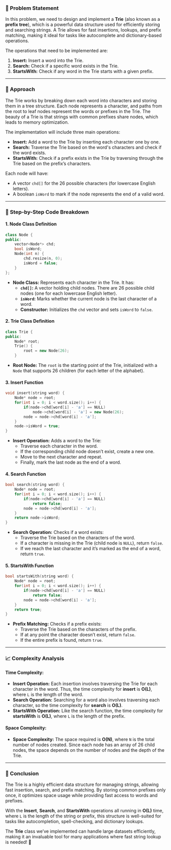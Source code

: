 ### 🌟 Problem Statement

In this problem, we need to design and implement a **Trie** (also known as a **prefix tree**), which is a powerful data structure used for efficiently storing and searching strings. A Trie allows for fast insertions, lookups, and prefix matching, making it ideal for tasks like autocomplete and dictionary-based operations.

The operations that need to be implemented are:
1. **Insert:** Insert a word into the Trie.
2. **Search:** Check if a specific word exists in the Trie.
3. **StartsWith:** Check if any word in the Trie starts with a given prefix.

---

### 🧠 Approach

The Trie works by breaking down each word into characters and storing them in a tree structure. Each node represents a character, and paths from the root to leaf nodes represent the words or prefixes in the Trie. The beauty of a Trie is that strings with common prefixes share nodes, which leads to memory optimization.

The implementation will include three main operations:
- **Insert:** Add a word to the Trie by inserting each character one by one.
- **Search:** Traverse the Trie based on the word's characters and check if the word exists.
- **StartsWith:** Check if a prefix exists in the Trie by traversing through the Trie based on the prefix’s characters.

Each node will have:
- A vector `chd[]` for the 26 possible characters (for lowercase English letters).
- A boolean `isWord` to mark if the node represents the end of a valid word.

---

### 🔨 Step-by-Step Code Breakdown

#### 1. **Node Class Definition**
```cpp
class Node {
public:
    vector<Node*> chd;
    bool isWord;
    Node(int n) {
        chd.resize(n, 0);
        isWord = false;
    }
};
```
- **Node Class:** Represents each character in the Trie. It has:
  - **`chd[]`:** A vector holding child nodes. There are 26 possible child nodes (one for each lowercase English letter).
  - **`isWord`:** Marks whether the current node is the last character of a word.
  - **Constructor:** Initializes the `chd` vector and sets `isWord` to `false`.

#### 2. **Trie Class Definition**
```cpp
class Trie {
public:
    Node* root;
    Trie() {
        root = new Node(26);
    }
```
- **Root Node:** The `root` is the starting point of the Trie, initialized with a `Node` that supports 26 children (for each letter of the alphabet).

#### 3. **Insert Function**
```cpp
void insert(string word) {
    Node* node = root;
    for(int i = 0; i < word.size(); i++) {
        if(node->chd[word[i] - 'a'] == NULL)
            node->chd[word[i] - 'a'] = new Node(26);
        node = node->chd[word[i] - 'a'];
    }
    node->isWord = true;
}
```
- **Insert Operation:** Adds a word to the Trie:
  - Traverse each character in the word.
  - If the corresponding child node doesn’t exist, create a new one.
  - Move to the next character and repeat.
  - Finally, mark the last node as the end of a word.

#### 4. **Search Function**
```cpp
bool search(string word) {
    Node* node = root;
    for(int i = 0; i < word.size(); i++) {
        if(node->chd[word[i] - 'a'] == NULL)
            return false;
        node = node->chd[word[i] - 'a'];
    }
    return node->isWord;        
}
```
- **Search Operation:** Checks if a word exists:
  - Traverse the Trie based on the characters of the word.
  - If a character is missing in the Trie (child node is `NULL`), return `false`.
  - If we reach the last character and it’s marked as the end of a word, return `true`.

#### 5. **StartsWith Function**
```cpp
bool startsWith(string word) {
    Node* node = root;
    for(int i = 0; i < word.size(); i++) {
        if(node->chd[word[i] - 'a'] == NULL)
            return false;
        node = node->chd[word[i] - 'a'];
    }
    return true;        
}
```
- **Prefix Matching:** Checks if a prefix exists:
  - Traverse the Trie based on the characters of the prefix.
  - If at any point the character doesn’t exist, return `false`.
  - If the entire prefix is found, return `true`.

---

### 📈 Complexity Analysis

#### Time Complexity:
- **Insert Operation:** Each insertion involves traversing the Trie for each character in the word. Thus, the time complexity for **insert** is **O(L)**, where `L` is the length of the word.
- **Search Operation:** Searching for a word also involves traversing each character, so the time complexity for **search** is **O(L)**.
- **StartsWith Operation:** Like the search function, the time complexity for **startsWith** is **O(L)**, where `L` is the length of the prefix.

#### Space Complexity:
- **Space Complexity:** The space required is **O(N)**, where `N` is the total number of nodes created. Since each node has an array of 26 child nodes, the space depends on the number of nodes and the depth of the Trie.

---

### 🏁 Conclusion

The Trie is a highly efficient data structure for managing strings, allowing fast insertion, search, and prefix matching. By storing common prefixes only once, it optimizes space usage while providing fast access to words and prefixes.

With the **Insert**, **Search**, and **StartsWith** operations all running in **O(L)** time, where `L` is the length of the string or prefix, this structure is well-suited for tasks like autocompletion, spell-checking, and dictionary lookups. 

The **Trie** class we’ve implemented can handle large datasets efficiently, making it an invaluable tool for many applications where fast string lookup is needed! 🌟